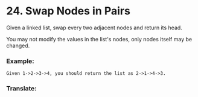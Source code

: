 # 24. Swap Nodes in Pairs

Given a linked list, swap every two adjacent nodes and return its head.

You may not modify the values in the list's nodes, only nodes itself may be changed.

### Example:

```
Given 1->2->3->4, you should return the list as 2->1->4->3.
```

### Translate:

>
>
>